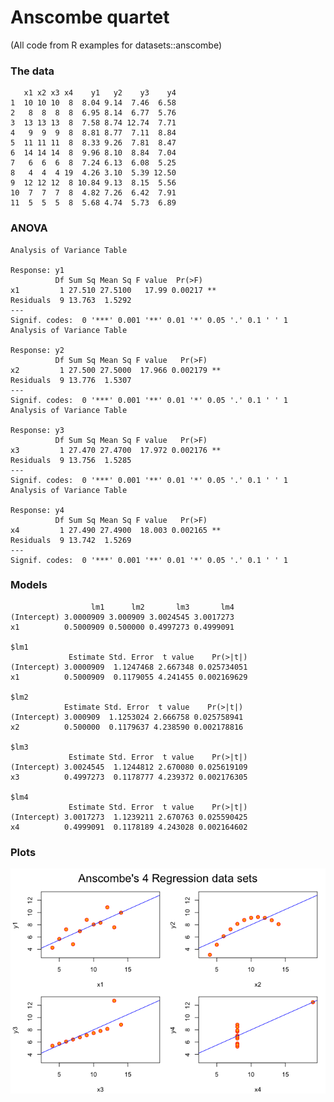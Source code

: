Anscombe quartet
================

(All code from R examples for datasets::anscombe)

### The data

       x1 x2 x3 x4    y1   y2    y3    y4
    1  10 10 10  8  8.04 9.14  7.46  6.58
    2   8  8  8  8  6.95 8.14  6.77  5.76
    3  13 13 13  8  7.58 8.74 12.74  7.71
    4   9  9  9  8  8.81 8.77  7.11  8.84
    5  11 11 11  8  8.33 9.26  7.81  8.47
    6  14 14 14  8  9.96 8.10  8.84  7.04
    7   6  6  6  8  7.24 6.13  6.08  5.25
    8   4  4  4 19  4.26 3.10  5.39 12.50
    9  12 12 12  8 10.84 9.13  8.15  5.56
    10  7  7  7  8  4.82 7.26  6.42  7.91
    11  5  5  5  8  5.68 4.74  5.73  6.89

### ANOVA

    Analysis of Variance Table

    Response: y1
              Df Sum Sq Mean Sq F value  Pr(>F)   
    x1         1 27.510 27.5100   17.99 0.00217 **
    Residuals  9 13.763  1.5292                   
    ---
    Signif. codes:  0 '***' 0.001 '**' 0.01 '*' 0.05 '.' 0.1 ' ' 1
    Analysis of Variance Table

    Response: y2
              Df Sum Sq Mean Sq F value   Pr(>F)   
    x2         1 27.500 27.5000  17.966 0.002179 **
    Residuals  9 13.776  1.5307                    
    ---
    Signif. codes:  0 '***' 0.001 '**' 0.01 '*' 0.05 '.' 0.1 ' ' 1
    Analysis of Variance Table

    Response: y3
              Df Sum Sq Mean Sq F value   Pr(>F)   
    x3         1 27.470 27.4700  17.972 0.002176 **
    Residuals  9 13.756  1.5285                    
    ---
    Signif. codes:  0 '***' 0.001 '**' 0.01 '*' 0.05 '.' 0.1 ' ' 1
    Analysis of Variance Table

    Response: y4
              Df Sum Sq Mean Sq F value   Pr(>F)   
    x4         1 27.490 27.4900  18.003 0.002165 **
    Residuals  9 13.742  1.5269                    
    ---
    Signif. codes:  0 '***' 0.001 '**' 0.01 '*' 0.05 '.' 0.1 ' ' 1

### Models

                      lm1      lm2       lm3       lm4
    (Intercept) 3.0000909 3.000909 3.0024545 3.0017273
    x1          0.5000909 0.500000 0.4997273 0.4999091

    $lm1
                 Estimate Std. Error  t value    Pr(>|t|)
    (Intercept) 3.0000909  1.1247468 2.667348 0.025734051
    x1          0.5000909  0.1179055 4.241455 0.002169629

    $lm2
                Estimate Std. Error  t value    Pr(>|t|)
    (Intercept) 3.000909  1.1253024 2.666758 0.025758941
    x2          0.500000  0.1179637 4.238590 0.002178816

    $lm3
                 Estimate Std. Error  t value    Pr(>|t|)
    (Intercept) 3.0024545  1.1244812 2.670080 0.025619109
    x3          0.4997273  0.1178777 4.239372 0.002176305

    $lm4
                 Estimate Std. Error  t value    Pr(>|t|)
    (Intercept) 3.0017273  1.1239211 2.670763 0.025590425
    x4          0.4999091  0.1178189 4.243028 0.002164602

### Plots

![](anscombe-quartet_2017-11-20_files/figure-markdown_github-ascii_identifiers/unnamed-chunk-4-1.png)
